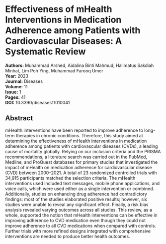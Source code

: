 # Effectiveness of mHealth Interventions in Medication Adherence among Patients with Cardiovascular Diseases: A Systematic Review

**Authors:** Muhammad Arshed, Aidalina Binti Mahmud, Halimatus Sakdiah Minhat, Lim Poh Ying, Muhammad Farooq Umer  
**Year:** 2023  
**Journal:** Diseases  
**Volume:** 11  
**Issue:** 1  
**Pages:** 41  
**DOI:** 10.3390/diseases11010041  

## Abstract
mHealth interventions have been reported to improve adherence to long-term therapies in chronic conditions. Therefore, this study aimed at determining the effectiveness of mHealth interventions in medication adherence among patients with cardiovascular diseases (CVDs), a leading cause of mortality globally. Relying on our inclusion criteria and the PRISMA recommendations, a literature search was carried out in the PubMed, Medline, and ProQuest databases for primary studies that investigated the impact of mHealth on medication adherence for cardiovascular disease (CVD) between 2000–2021. A total of 23 randomized controlled trials with 34,915 participants matched the selection criteria. The mHealth interventions used included text messages, mobile phone applications, and voice calls, which were used either as a single intervention or combined. Additionally, studies on enhancing drug adherence had contradictory findings: most of the studies elaborated positive results; however, six studies were unable to reveal any significant effect. Finally, a risk bias analysis revealed varying outcomes across all studies. This review, as a whole, supported the notion that mHealth interventions can be effective in improving adherence to CVD medication even though they could not improve adherence to all CVD medications when compared with controls. Further trials with more refined designs integrated with comprehensive interventions are needed to produce better health outcomes.

